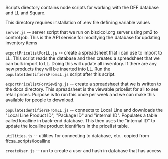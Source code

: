 Scripts directory contains node scripts for working with the DFF database and LL and Square.

This directory requires installation of .env file defining variable values

`server.js` -- server script that we run on biscicol.org server using pm2 to control job. This is the API service for modifying the database for updating inventory items

`exportPricelistForLL.js` -- create a spreadsheet that i can use to import to LL.  This script reads the database and then creates a spreadsheet that we can bulk import to LL.  Doing this will update all inventory.  If there are any new products they will be inserted into LL.  Run the `populateIdentifiersFromLL.js` script after this script.

`exportPricelistForViewing.js` -- create a spreadsheet that we is written to the docs directory.  This spreadsheet is the viewable pricelist for all to see retail prices. Purpose is to run this once per week and we can make this available for people to download.

`populateIdentifiersFromLL.js` -- connects to Local Line and downloads the "Local Line Product ID", "Package ID" and "internal ID". Populates a table called localline in back-end database. This then uses the "internal ID" to update the localline product identifiers in the pricelist table. 

`utilities.js` -- utilities for connecting to database, etc.. copied from ffcsa_scripts/localline

`createUser.js` -- run to create a user and hash in database that has access
